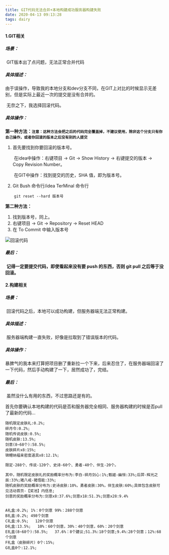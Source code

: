 ```yaml
---
title: GIT代码无法合并+本地构建成功服务器构建失败
date: 2020-04-13 09:13:28
tags: dairy
---
```




#### 1.GIT相关

##### 场景：
​		GIT版本出了点问题，无法正常合并代码

##### 具体描述：

​		由于误操作，导致我的本地分支和dev分支不同，在GIT上对比的时候显示无差别，但是实际上最近一次的提交是没有合并的。

​		无奈之下，我选择回滚代码。

##### 具体操作：

**第一种方法：`注意：这种方法会把之后的代码完全覆盖掉，不建议使用，除非这个分支只有你自己操作，或者你回滚的版本之后没有别的人提交`**

1. 首先要找到你要回滚的版本号。

   ​	在idea中操作：右键项目 -> Git -> Show History -> 右键提交的版本 -> Copy Revision Number。

   ​	在GIT中操作：找到提交的历史，SHA 值，即为版本号。

2. Git Bush 命令行/idea TerMinal 命令行

   ​	`git reset --hard 版本号`

**第二种方法：**

1. 找到版本号，同上。
2. 右键项目 -> Git -> Repository -> Reset HEAD
3. 在 To Commit 中输入版本号



![回滚代码](C:\Users\huapeng.zhang\AppData\Roaming\Typora\typora-user-images\image-20200414092630073.png)

##### 最后：

​		**记得一定要提交代码，即使看起来没有要 push 的东西，否则 git pull 之后等于没回滚。**



#### 2.构建相关

##### 场景：

​		回滚代码之后，本地可以成功构建，但服务器端无法正常构建。

##### 具体描述：

​		服务器端构建一直失败，好像是拉取到了错误版本的代码。

##### 具体操作：

​		暴脾气的我本来打算把项目删了重新拉一个下来，后来忍住了，在服务器端回滚了一下代码，然后手动构建了一下，居然成功了，完结。

##### 最后：

​		虽然没什么有用的东西，不过思路还是有的。

​		首先你要确认本地构建的代码是否和服务器完全相同、服务器构建的时候是否pull了最新的代码...















```
随机限定皮肤礼:0.2%;
碎月令:0.2%;
随机传说皮肤:0.5%;
随机皮肤:13.5%;
剑意(8~68个):58.5%;
皮肤碎片x8:15%;
锦鲤纳福亲密度道具x8:12.1%;

限定-288个、传说-120个、史诗-60个、勇者-40个、伴生-20个。

其中，随机限定皮肤礼的奖励概率分布为:李白-碎月剑心:1%;甄姬-幽恒:33%;后羿-辉光之辰:33%;猪八戒-猪悟能:33%;
随机皮肤的奖励概率分布为:史诗皮肤:10%，勇者皮肤:30%，伴生皮肤:60%;具体包含皮肤可见活动首页-【奖池】内信息;
剑意的奖励概率分布为:剑意x8:37.6%;剑意x18:51.3%;剑意x28:9.4%


A礼盒:0.2%; 1%：0个剑意 99%：288个剑意
B礼盒:0.2%; 498个剑意
C礼盒:0.5%;   120个剑意
D礼盒:13.5%;   10%：60个剑意，30%：40个剑意，60%：20个剑意
E礼盒(8~68个):58.5%;   37.6%：8个建议;51.3%:18个剑意;9.4%:28个剑意；12%:68个剑意
F礼盒（皮肤碎片）0个:15%;
G礼盒0个:12.1%;
```
